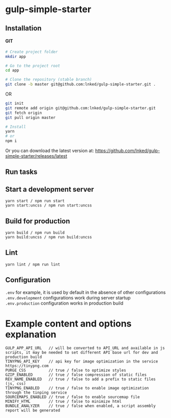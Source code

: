# gulp-simple-starter

## Installation

#### GIT

```bash
# Create project folder
mkdir app

# Go to the project root
cd app

# Clone the repository (stable branch)
git clone -b master git@github.com:lnked/gulp-simple-starter.git .
```

OR

```bash
git init
git remote add origin git@github.com:lnked/gulp-simple-starter.git
git fetch origin
git pull origin master
```

```bash
# Install
yarn
# or
npm i
```

Or you can download the latest version at: https://github.com/lnked/gulp-simple-starter/releases/latest

## Run tasks

## Start a development server
```
yarn start / npm run start
yarn start:uncss / npm run start:uncss
```

## Build for production
```
yarn build / npm run build
yarn build:uncss / npm run build:uncss
```

## Lint
```
yarn lint / npm run lint
```

## Configuration

`.env` for example, it is used by default in the absence of other configurations
`.env.development` configurations work during server startup
`.env.production` configuration works in production build

# Example content and options explanation

```
GULP_APP_API_URL   // will be converted to API_URL and available in js scripts, it may be needed to set different API base url for dev and production build
TINYPNG_API_KEY    // api key for image optimization in the service https://tinypng.com
PURGE_CSS          // true / false to optimize styles
GZIP_ENABLED       // true / false compression of static files
REV_NAME_ENABLED   // true / false to add a prefix to static files (js, css)
TINYPNG_ENABLED    // true / false to enable image optimization through the tinping service
SOURCEMAPS_ENABLED // true / false to enable sourcemap file
MINIFY_HTML        // true / false to minimize html
BUNDLE_ANALYZER    // true / false when enabled, a script assembly report will be generated
```
